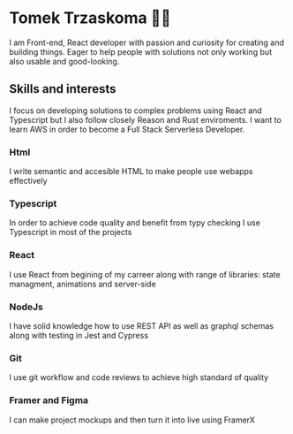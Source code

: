 # Tomek Trzaskoma 🚴‍♂️
I am Front-end, React developer with passion and curiosity for creating and building things.
Eager to help people with solutions not only working but also usable and good-looking.

## Skills and interests

I focus on developing solutions to complex problems using React and Typescript but I also follow closely Reason and Rust enviroments.
I want to learn AWS in order to become a Full Stack Serverless Developer.

### Html
I write semantic and accesible HTML to make people use webapps effectively

### Typescript
In order to achieve code quality and benefit from typy checking I use Typescript in most of the projects

### React
I use React from begining of my carreer along with range of libraries: state managment, animations and server-side

### NodeJs
I have solid knowledge how to use REST API as well as graphql schemas along with testing in Jest and Cypress

### Git
I use git workflow and code reviews to achieve high standard of quality

### Framer and Figma
I can make project mockups and then turn it into live using FramerX
